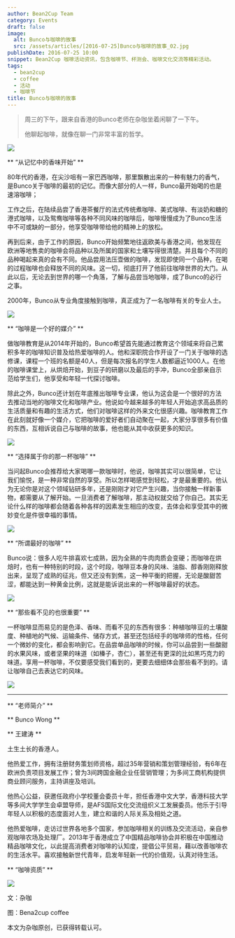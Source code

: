 ```yaml
---
author: Bean2Cup Team
category: Events
draft: false
image:
  alt: Bunco与咖啡的故事
  src: /assets/articles/[2016-07-25]Bunco与咖啡的故事_02.jpg
publishDate: 2016-07-25 10:00
snippet: Bean2Cup 咖啡活动资讯，包含咖啡节、杯测会、咖啡文化交流等精彩活动。
tags:
  - bean2cup
  - coffee
  - 活动
  - 咖啡节
title: Bunco与咖啡的故事
---
```


> 周三的下午，跟来自香港的Bunco老师在杂咖坐着闲聊了一下午。
>
> 他聊起咖啡，就像在聊一门非常丰富的哲学。

![](/assets/articles/[2016-07-25]Bunco与咖啡的故事_02.jpg)

** “从记忆中的香味开始” **

80年代的香港，在尖沙咀有一家巴西咖啡，那里飘散出来的一种有魅力的香气，是Bunco关于咖啡的最初的记忆。而像大部分的人一样，Bunco最开始喝的也是速溶咖啡；

工作之后，在陆续品尝了香港茶餐厅的法式传统煮咖啡、美式咖啡、有淡奶和糖的港式咖啡，以及鸳鸯咖啡等各种不同风味的咖啡后，咖啡慢慢成为了Bunco生活中不可或缺的一部分，他享受咖啡带给他的精神上的放松。

再到后来，由于工作的原因，Bunco开始频繁地往返欧美与香港之间，他发现在欧洲等地售卖的咖啡会将品种以及所属的国家和土壤写得很清楚。并且每个不同的品种喝起来真的会有不同。他品尝用法压壶做的咖啡，发现即使同一个品种，在喝的过程咖啡也会释放不同的风味。这一切，彻底打开了他前往咖啡世界的大门。从此以后，无论去到世界的哪一个角落，了解与品尝当地咖啡，成了Bunco的必行之事。

2000年，Bunco从专业角度接触到咖啡，真正成为了一名咖啡有关的专业人士。

![](/assets/articles/[2016-07-25]Bunco与咖啡的故事_03.jpg)

** “咖啡是一个好的媒介” **

做咖啡教育是从2014年开始的，Bunco希望首先能通过教育这个领域来将自己累积多年的咖啡知识普及给热爱咖啡的人。他和深职院合作开设了一门关于咖啡的选修课，课程一个班的名额是40人，但是每次报名的学生人数都逼近1000人。在他的咖啡课堂上，从烘焙开始，到豆子的研磨以及最后的手冲，Bunco全部亲自示范给学生们，他享受和年轻一代探讨咖啡。

除此之外，Bunco还计划在年底推出咖啡专业课，他认为这会是一个很好的方法去推动当地的咖啡文化和咖啡产业。他说如今越来越多的年轻人开始追求高品质的生活质量和有趣的生活方式，他们对咖啡这样的外来文化很感兴趣。咖啡教育工作在此刻就好像一个媒介，它把咖啡的爱好者们自动聚在一起，大家分享很多有价值的东西，互相诉说自己与咖啡的故事，他也能从其中收获更多的知识。

![](/assets/articles/[2016-07-25]Bunco与咖啡的故事_04.jpg)

** “选择属于你的那一杯咖啡” **

当问起Bunco会推荐给大家喝哪一款咖啡时，他说，咖啡其实可以很简单，它让我们愉悦，是一种非常自然的享受。所以怎样喝感觉到轻松，才是最重要的。他认为无论你是对这个领域钻研多年，还是刚刚才对它产生兴趣，当你接触一样新事物，都需要从了解开始。一旦消费者了解咖啡，那主动权就交给了你自己。其实无论什么样的咖啡都会随着各种各样的因素发生相应的改变，去体会和享受其中的微妙变化是件很幸福的事情。

![](/assets/articles/[2016-07-25]Bunco与咖啡的故事_05.jpg)

** “所谓最好的咖啡” **

Bunco说：很多人吃牛排喜欢七成熟，因为全熟的牛肉肉质会变硬；而咖啡在烘焙时，也有一种特别的时段，这个时段，咖啡豆本身的风味、油脂、醇香刚刚释放出来，呈现了成熟的征兆，但又还没有到焦，这一种平衡的把握，无论是酸甜苦涩，都能达到一种黄金比例，这就是能诉说出来的一杯咖啡最好的状态。

![](/assets/articles/[2016-07-25]Bunco与咖啡的故事_06.jpg)

** “那些看不见的也很重要” **

一杯咖啡显而易见的是色泽、香味、而看不见的东西有很多：种植咖啡豆的土壤酸度、种植地的气候、运输条件、储存方式，甚至还包括经手的咖啡师的性格，任何一个微妙的变化，都会影响到它。在品尝单品咖啡的时候，你可以品尝到一些酸甜的水果风味，或者坚果的味道（如榛子，杏仁），甚至还有更深的比如黑巧克力的味道。享用一杯咖啡，不仅要感受我们看到的，更要去细细体会那些看不到的。请让咖啡自己去表达它的风味。

![](/assets/articles/[2016-01-24]萃取丨分享一杯好咖啡_04.jpg)

---

** “老师简介” **

** Bunco Wong **

** 王建涛 **

土生土长的香港人。

他热爱工作，拥有注册财务策划师资格，超过35年营销和策划管理经验，有6年在欧洲负责项目发展工作；曾为3间跨国金融企业任营销管理；为多间工商机构提供商业顾问服务，主持讲座及培训。

他热心公益，获邀任政府小学校董会委员十年，担任香港中文大学，香港科技大学等多间大学学生会卓盟导师，是AFS国际文化交流组织义工发展委员。他乐于引导年轻人以积极的态度面对人生，建立和谐的人际关系及相处之道。

他热爱咖啡，走访过世界各地多个国家，参加咖啡相关的训练及交流活动，亲自参观咖啡农场及处理厂。2013年于香港成立了中国精品咖啡协会并积极在中国推动精品咖啡文化，以此提高消费者对咖啡的认知度，提倡公平贸易，藉以改善咖啡农的生活水平。喜欢接触新世代青年，启发年轻新一代的价值观，认真对待生活。

** “咖啡资质” **

![](/assets/articles/[2016-07-25]Bunco与咖啡的故事_08.jpg)

文：杂咖

图：Bena2cup coffee

本文为杂咖原创，已获得转载认可。
